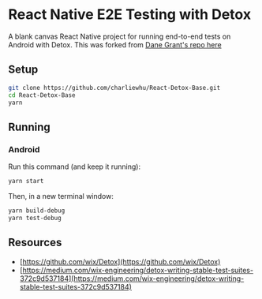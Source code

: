 # React Native E2E Testing with Detox

A blank canvas React Native project for running end-to-end tests on Android with Detox. This was forked from [Dane Grant's repo here](https://github.com/danecando/JSM-Detox)


## Setup

```bash
git clone https://github.com/charliewhu/React-Detox-Base.git
cd React-Detox-Base
yarn
```

## Running

### Android

Run this command (and keep it running):

```bash
yarn start
```

Then, in a new terminal window:

```bash
yarn build-debug
yarn test-debug
```

## Resources

- [https://github.com/wix/Detox](https://github.com/wix/Detox)
- [https://medium.com/wix-engineering/detox-writing-stable-test-suites-372c9d537184](https://medium.com/wix-engineering/detox-writing-stable-test-suites-372c9d537184)
